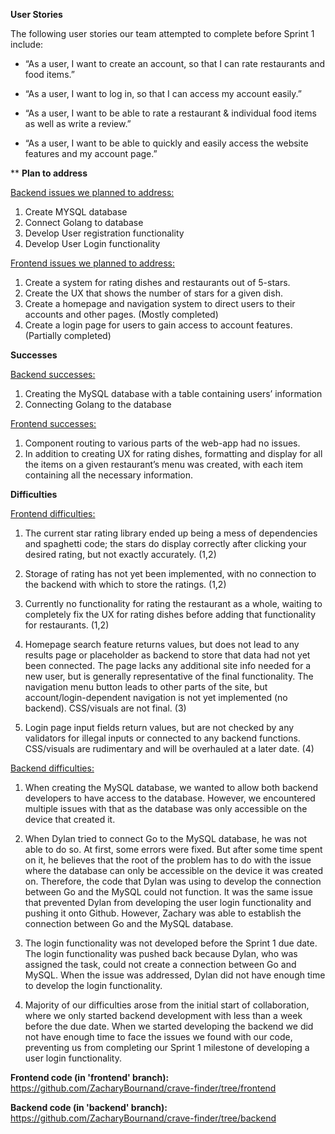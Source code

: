 **User Stories**

The following user stories our team attempted to complete before Sprint 1 include:
 - “As a user, I want to create an account, so that I can rate restaurants and food items.” 

- “As a user, I want to log in, so that I can access my account easily.” 

- “As a user, I want to be able to rate a restaurant & individual food items as well as write a review.”

 - “As a user, I want to be able to quickly and easily access the website features and my account page.”


**
**Plan to address**

<ins>Backend issues we planned to address:</ins>
1. Create MYSQL database
2. Connect Golang to database
3. Develop User registration functionality
4. Develop User Login functionality


<ins>Frontend issues we planned to address:</ins>
1. Create a system for rating dishes and restaurants out of 5-stars.
2. Create the UX that shows the number of stars for a given dish.
3. Create a homepage and navigation system to direct users to their accounts and other pages. (Mostly completed)
4. Create a login page for users to gain access to account features. (Partially completed)



**Successes**

<ins>Backend successes:</ins>
1. Creating the MySQL database with a table containing users’ information
2. Connecting Golang to the database


<ins>Frontend successes:</ins>
1. Component routing to various parts of the web-app had no issues.
2. In addition to creating UX for rating dishes, formatting and display for all the items on a given restaurant’s menu was created, with each item containing all the necessary information.



**Difficulties**

<ins>Frontend difficulties:</ins>
1. The current star rating library ended up being a mess of dependencies and spaghetti code; the stars do display correctly after clicking your desired rating, but not exactly accurately. (1,2)

2. Storage of rating has not yet been implemented, with no connection to the backend with which to store the ratings. (1,2)

3. Currently no functionality for rating the restaurant as a whole, waiting to completely fix the UX for rating dishes before adding that functionality for restaurants. (1,2)

4. Homepage search feature returns values, but does not lead to any results page or placeholder as backend to store that data had not yet been connected. The page lacks any additional site info needed for a new user, but is generally representative of the final functionality. The navigation menu button leads to other parts of the site, but account/login-dependent navigation is not yet implemented (no backend). CSS/visuals are not final. (3)

5. Login page input fields return values, but are not checked by any validators for illegal inputs or connected to any backend functions. CSS/visuals are rudimentary and will be overhauled at a later date. (4)
 
 
<ins>Backend difficulties:</ins>
1. When creating the MySQL database, we wanted to allow both backend developers to have access to the database. However, we encountered multiple issues with that as the database was only accessible on the device that created it.

2. When Dylan tried to connect Go to the MySQL database, he was not able to do so. At first, some errors were fixed. But after some time spent on it, he believes that the root of the problem has to do with the issue where the database can only be accessible on the device it was created on. Therefore, the code that Dylan was using to develop the connection between Go and the MySQL could not function. It was the same issue that prevented Dylan from developing the user login functionality and pushing it onto Github. However, Zachary was able to establish the connection between Go and the MySQL database.

3. The login functionality was not developed before the Sprint 1 due date. The login functionality was pushed back because Dylan, who was assigned the task, could not create a connection between Go and MySQL. When the issue was addressed, Dylan did not have enough time to develop the login functionality.

4. Majority of our difficulties arose from the initial start of collaboration, where we only started backend development with less than a week before the due date. When we started developing the backend we did not have enough time to face the issues we found with our code, preventing us from completing our Sprint 1 milestone of developing a user login functionality.


**Frontend code (in 'frontend' branch):**
https://github.com/ZacharyBournand/crave-finder/tree/frontend

**Backend code (in 'backend' branch):**
https://github.com/ZacharyBournand/crave-finder/tree/backend
